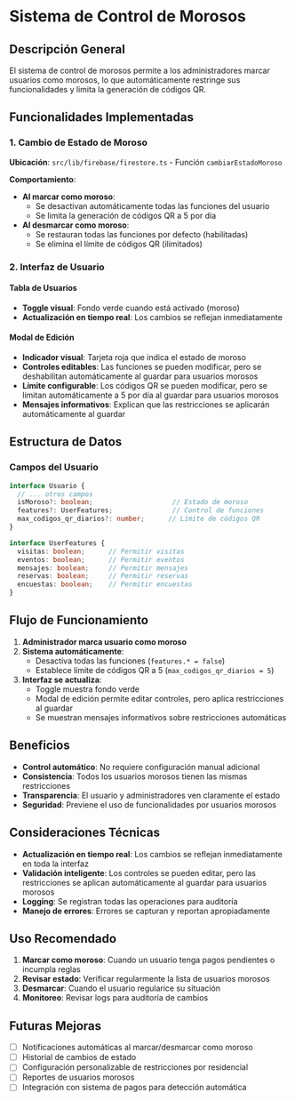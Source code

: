 # Sistema de Control de Morosos

## Descripción General

El sistema de control de morosos permite a los administradores marcar usuarios como morosos, lo que automáticamente restringe sus funcionalidades y limita la generación de códigos QR.

## Funcionalidades Implementadas

### 1. Cambio de Estado de Moroso

**Ubicación**: `src/lib/firebase/firestore.ts` - Función `cambiarEstadoMoroso`

**Comportamiento**:
- **Al marcar como moroso**: 
  - Se desactivan automáticamente todas las funciones del usuario
  - Se limita la generación de códigos QR a 5 por día
- **Al desmarcar como moroso**:
  - Se restauran todas las funciones por defecto (habilitadas)
  - Se elimina el límite de códigos QR (ilimitados)

### 2. Interfaz de Usuario

#### Tabla de Usuarios
- **Toggle visual**: Fondo verde cuando está activado (moroso)
- **Actualización en tiempo real**: Los cambios se reflejan inmediatamente

#### Modal de Edición
- **Indicador visual**: Tarjeta roja que indica el estado de moroso
- **Controles editables**: Las funciones se pueden modificar, pero se deshabilitan automáticamente al guardar para usuarios morosos
- **Límite configurable**: Los códigos QR se pueden modificar, pero se limitan automáticamente a 5 por día al guardar para usuarios morosos
- **Mensajes informativos**: Explican que las restricciones se aplicarán automáticamente al guardar

## Estructura de Datos

### Campos del Usuario
```typescript
interface Usuario {
  // ... otros campos
  isMoroso?: boolean;                    // Estado de moroso
  features?: UserFeatures;               // Control de funciones
  max_codigos_qr_diarios?: number;      // Límite de códigos QR
}

interface UserFeatures {
  visitas: boolean;      // Permitir visitas
  eventos: boolean;      // Permitir eventos
  mensajes: boolean;     // Permitir mensajes
  reservas: boolean;     // Permitir reservas
  encuestas: boolean;    // Permitir encuestas
}
```

## Flujo de Funcionamiento

1. **Administrador marca usuario como moroso**
2. **Sistema automáticamente**:
   - Desactiva todas las funciones (`features.* = false`)
   - Establece límite de códigos QR a 5 (`max_codigos_qr_diarios = 5`)
3. **Interfaz se actualiza**:
   - Toggle muestra fondo verde
   - Modal de edición permite editar controles, pero aplica restricciones al guardar
   - Se muestran mensajes informativos sobre restricciones automáticas

## Beneficios

- **Control automático**: No requiere configuración manual adicional
- **Consistencia**: Todos los usuarios morosos tienen las mismas restricciones
- **Transparencia**: El usuario y administradores ven claramente el estado
- **Seguridad**: Previene el uso de funcionalidades por usuarios morosos

## Consideraciones Técnicas

- **Actualización en tiempo real**: Los cambios se reflejan inmediatamente en toda la interfaz
- **Validación inteligente**: Los controles se pueden editar, pero las restricciones se aplican automáticamente al guardar para usuarios morosos
- **Logging**: Se registran todas las operaciones para auditoría
- **Manejo de errores**: Errores se capturan y reportan apropiadamente

## Uso Recomendado

1. **Marcar como moroso**: Cuando un usuario tenga pagos pendientes o incumpla reglas
2. **Revisar estado**: Verificar regularmente la lista de usuarios morosos
3. **Desmarcar**: Cuando el usuario regularice su situación
4. **Monitoreo**: Revisar logs para auditoría de cambios

## Futuras Mejoras

- [ ] Notificaciones automáticas al marcar/desmarcar como moroso
- [ ] Historial de cambios de estado
- [ ] Configuración personalizable de restricciones por residencial
- [ ] Reportes de usuarios morosos
- [ ] Integración con sistema de pagos para detección automática
